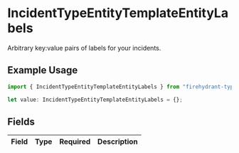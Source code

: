 # IncidentTypeEntityTemplateEntityLabels

Arbitrary key:value pairs of labels for your incidents.

## Example Usage

```typescript
import { IncidentTypeEntityTemplateEntityLabels } from "firehydrant-typescript-sdk/models/components";

let value: IncidentTypeEntityTemplateEntityLabels = {};
```

## Fields

| Field       | Type        | Required    | Description |
| ----------- | ----------- | ----------- | ----------- |